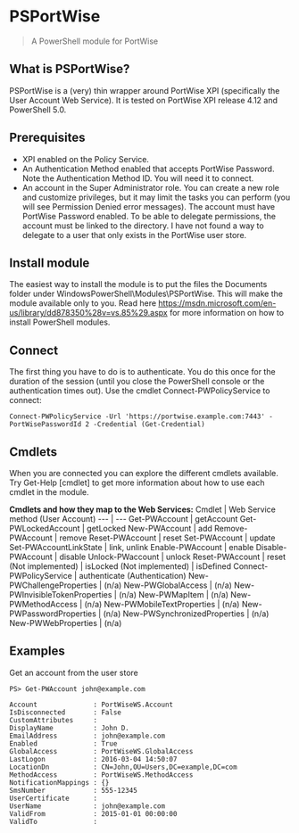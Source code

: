 PSPortWise
==========
> A PowerShell module for PortWise

What is PSPortWise?
---
PSPortWise is a (very) thin wrapper around PortWise XPI (specifically the User Account Web Service). It is tested on PortWise XPI release 4.12 and PowerShell 5.0. 

Prerequisites
---
- XPI enabled on the Policy Service.
- An Authentication Method enabled that accepts PortWise Password. Note the Authentication Method ID. You will need it to connect.
- An account in the Super Administrator role. You can create a new role and customize privileges, but it may limit the tasks you can perform (you will see Permission Denied error messages). The account must have PortWise Password enabled. To be able to delegate permissions, the account must be linked to the directory. I have not found a way to delegate to a user that only exists in the PortWise user store.

Install module
---
The easiest way to install the module is to put the files the Documents folder under WindowsPowerShell\Modules\PSPortWise. This will make the module available only to you. Read here https://msdn.microsoft.com/en-us/library/dd878350%28v=vs.85%29.aspx for more information on how to install PowerShell modules.

Connect
---
The first thing you have to do is to authenticate. You do this once for the duration of the session (until you close the PowerShell console or the authentication times out). Use the cmdlet Connect-PWPolicyService to connect:
```
Connect-PWPolicyService -Url 'https://portwise.example.com:7443' -PortWisePasswordId 2 -Credential (Get-Credential)
```
Cmdlets
---
When you are connected you can explore the different cmdlets available. Try Get-Help [cmdlet] to get more information about how to use each cmdlet in the module.

**Cmdlets and how they map to the Web Services:**
Cmdlet | Web Service method (User Account)
--- | ---
Get-PWAccount | getAccount
Get-PWLockedAccount | getLocked
New-PWAccount  | add
Remove-PWAccount | remove
Reset-PWAccount | reset
Set-PWAccount | update
Set-PWAccountLinkState | link, unlink
Enable-PWAccount | enable
Disable-PWAccount | disable
Unlock-PWaccount | unlock
Reset-PWAccount | reset
(Not implemented) | isLocked
(Not implemented) | isDefined
Connect-PWPolicyService | authenticate (Authentication)
New-PWChallengeProperties | (n/a)
New-PWGlobalAccess | (n/a)
New-PWInvisibleTokenProperties | (n/a)
New-PWMapItem | (n/a)
New-PWMethodAccess | (n/a)
New-PWMobileTextProperties | (n/a)
New-PWPasswordProperties | (n/a)
New-PWSynchronizedProperties | (n/a)
New-PWWebProperties | (n/a)

Examples
-------------

Get an account from the user store
```
PS> Get-PWAccount john@example.com

Account              : PortWiseWS.Account
IsDisconnected       : False
CustomAttributes     :
DisplayName          : John D.
EmailAddress         : john@example.com
Enabled              : True
GlobalAccess         : PortWiseWS.GlobalAccess
LastLogon            : 2016-03-04 14:50:07
LocationDn           : CN=John,OU=Users,DC=example,DC=com
MethodAccess         : PortWiseWS.MethodAccess
NotificationMappings : {}
SmsNumber            : 555-12345
UserCertificate      :
UserName             : john@example.com
ValidFrom            : 2015-01-01 00:00:00
ValidTo              :
```

